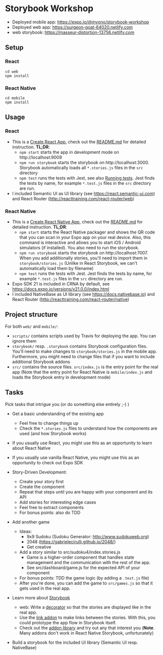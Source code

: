 # Storybook Workshop

* Deployed mobile app: https://expo.io/@inyono/storybook-workshop
* Deployed web app: https://surgeon-goat-64020.netlify.com
* web storybook: https://masseur-distortion-13756.netlify.com

## Setup

### React

```
cd web
npm install
```

### React Native

```
cd mobile
npm install
```

## Usage

### React

* This is a [Create React App](https://github.com/facebookincubator/create-react-app), check out the [README.md](./web/README.md) for detailed instruction. **TL;DR**:
  * `npm start` starts the app in development mode on http://localhost:9009
  * `npm run storybook` starts the storybook on http://localhost:3000. Storybook automatically loads all `*.stories.js` files in the `src` directory
  * `npm test` runs the tests with Jest, see also [Running tests](./web/README.md#running-tests). Jest finds the tests by name, for example `*.test.js` files in the `src` directory are run.
* I included Semantic UI as UI library (see https://react.semantic-ui.com) and React Router (http://reacttraining.com/react-router/web)

### React Native

* This is a [Create React Native App](https://github.com/react-community/create-react-native-app), check out the [README.md](./mobile/README.md) for detailed instruction. **TL;DR**:
  * `npm start` starts the React Native packager and shows the QR code that you can scan in your Expo app on your real device. Also, this command is interactive and allows you to start iOS / Android simulators (if installed). You also need to run the storybook.
  * `npm run storybook` starts the storybook on http://localhost:7007. When you add additionally stories, you'll need to import them in `storybook/stories.js` (Unlike in React Storybook, we can't automatically load them by filename)
  * `npm test` runs the tests with Jest. Jest finds the tests by name, for example `*.test.js` files in the `src` directory are run.
* Expo SDK 21 is included in CRNA by default, see https://docs.expo.io/versions/v21.0.0/index.html
* I included NativeBase as UI library (see https://docs.nativebase.io) and React Router (http://reacttraining.com/react-router/native)


## Project structure

For both `web/` and `mobile/`:
* `scripts/` contains scripts used by Travis for deploying the app. You can ignore them
* `storybook/` resp. `.storybook` contains Storybook configuration files. You'll need to make changes to `storybook/stories.js` in the mobile app. Furthermore, you might need to change files that if you want to include additional Storybook addons
* `src/` contains the source files. `src/index.js` is the entry point for the real app (Note that the entry point for React Native is `mobile/index.js` and loads the Storybook entry in development mode)

## Tasks

Pick tasks that intrigue you (or do something else entirely ;-) )

* Get a basic understanding of the existing app
  * Feel free to change things up
  * Check the `*.stories.js` files to understand how the components are used (and how Storybook works)

* If you usually use React, you might use this as an opportunity to learn about React Native
* If you usually use vanilla React Native, you might use this as an opportunity to check out Expo SDK

* Story-Driven Development:
  * Create your story first
  * Create the component
  * Repeat that steps until you are happy with your component and its API
  * Add stories for interesting edge cases
  * Feel free to extract components
  * For bonus points: also do TDD

* Add another game
  * Ideas:
    * 9x9 Sudoku (Sudoku Generator: http://www.sudokuweb.org)
    * 2048 (https://gabrielecirulli.github.io/2048/)
    * Get creative
  * Add a story similar to src/sudoku4/index.stories.js
    * Game is a higher-order component that handles state management and the communication with the rest of the app.
    * See src/dashboard/game.js for the expected API of your component
  * For bonus points: TDD the game logic (by adding a `.test.js` file)
  * After you're done, you can add the game to `src/games.js` so that it gets used in the real app.

* Learn more about [Storybook](https://storybook.js.org)
  * web: Write a [decorator](https://storybook.js.org/basics/writing-stories/#using-decorators) so that the stories are displayed like in the real app. 
  * Use the [link addon](https://github.com/storybooks/storybook/tree/master/addons/links) to make links between the stories. With this, you could prototype the app flow in Storybook itself.
  * Check out the [addon library](https://storybook.js.org/addons/addon-gallery/) and try out any that interest you (**Note**. Many addons don't work in React Native Storybook, unfortunately)

* Build a storybook for the included UI library (Semantic UI resp. NativeBase)
